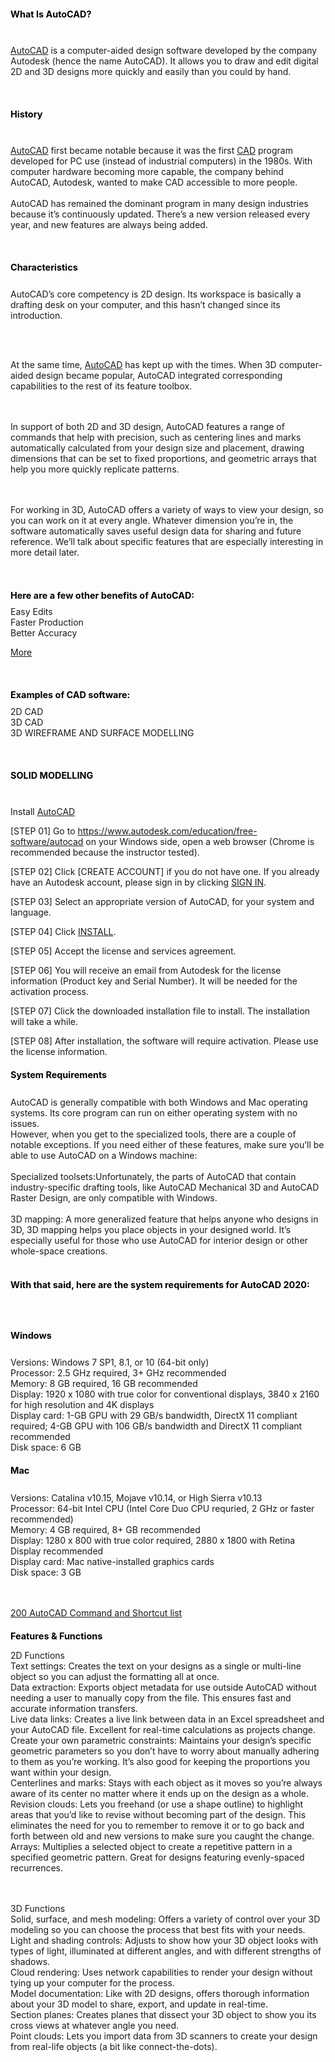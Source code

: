 <!-- Introduce newCAD/cad.md -->
<h1 style="font-size:1.5vw"><span style="color:black">What Is AutoCAD?</span></h1>
<br>

[AutoCAD](https://www.autodesk.com/products/autocad/free-trial) is a computer-aided design software developed by the company Autodesk (hence the name AutoCAD). It allows you to draw and edit digital 2D and 3D designs more quickly and easily than you could by hand.

<br><h1 style="font-size:1.5vw"><span style="color:black">History</span></h1>
<br>

[AutoCAD](https://www.autodesk.com/products/autocad/free-trial) first became notable because it was the first [CAD](https://all3dp.com/2/what-is-cad-software/) program developed for PC use (instead of industrial computers) in the 1980s. With computer hardware becoming more capable, the company behind AutoCAD, Autodesk, wanted to make CAD accessible to more people. 
<br><br>
AutoCAD has remained the dominant program in many design industries because it’s continuously updated. There’s a new version released every year, and new features are always being added.

<br><h1 style="font-size:1.5vw"><span style="color:black">Characteristics</span></h1>
<br>AutoCAD’s core competency is 2D design. Its workspace is basically a drafting desk on your computer, and this hasn’t changed since its introduction.

<br><br>

At the same time, [AutoCAD](https://www.autodesk.com/products/autocad/free-trial) has kept up with the times. When 3D computer-aided design became popular, AutoCAD integrated corresponding capabilities to the rest of its feature toolbox.

<br><br>
In support of both 2D and 3D design, AutoCAD features a range of commands that help with precision, such as centering lines and marks automatically calculated from your design size and placement, drawing dimensions that can be set to fixed proportions, and geometric arrays that help you more quickly replicate patterns.

<br><br>
For working in 3D, AutoCAD offers a variety of ways to view your design, so you can work on it at every angle. Whatever dimension you’re in, the software automatically saves useful design data for sharing and future reference. We’ll talk about specific features that are especially interesting in more detail later.

<br><h1 style="font-size:1.5vw"><span style="color:black">Here are a few other benefits of AutoCAD:</span></h1>
Easy Edits
<br>Faster Production
<br>Better Accuracy
<br>

[More](https://www.chartercollege.edu/news-hub/who-uses-autocad-and-why-it-important)

<br><h1 style="font-size:1.5vw"><span style="color:black">Examples of CAD software: </span></h1>
2D CAD
<br>3D CAD
<br>3D WIREFRAME AND SURFACE MODELLING

<br><h1 style="font-size:1.5vw"><span style="color:black">SOLID MODELLING </span></h1>
<br>

Install [AutoCAD](https://www.autodesk.com/products/autocad/free-trial)
<br>

[STEP 01] Go to https://www.autodesk.com/education/free-software/autocad on your Windows side, open a web browser (Chrome is recommended because the instructor tested).
<br>

[STEP 02] Click [CREATE ACCOUNT] if you do not have one. If you already have an Autodesk account, please sign in by clicking [SIGN IN](https://accounts.autodesk.com/Authentication/LogOn?viewmode=iframe&ReturnUrl=%2Fauthorize%3Fviewmode%3Diframe%26lang%3Den%26realm%3Ddownload-www.autodesk.com%26ctx%3Dadsk-download-www%26AuthKey%3Dfbdb35f8-2a05-4fa8-a190-5941bc22236d#username).
<br>

[STEP 03] Select an appropriate version of AutoCAD, for your system and language.
<br>

[STEP 04] Click [INSTALL](https://www.autodesk.com/products/autocad/free-trial).
<br>

[STEP 05] Accept the license and services agreement.
<br>

[STEP 06] You will receive an email from Autodesk for the license information (Product key and Serial Number). It will be needed for the activation process.
<br>

[STEP 07] Click the downloaded installation file to install. The installation will take a while.
<br>

[STEP 08] After installation, the software will require activation. Please use the license information.
<br><h1 style="font-size:1.5vw"><span style="color:black">System Requirements </span></h1>
<br>
AutoCAD is generally compatible with both Windows and Mac operating systems. Its core program can run on either operating system with no issues.
<br>However, when you get to the specialized tools, there are a couple of notable exceptions. If you need either of these features, make sure you’ll be able to use AutoCAD on a Windows machine:
<br><br>
Specialized toolsets:Unfortunately, the parts of AutoCAD that contain industry-specific drafting tools, like AutoCAD Mechanical 3D and AutoCAD Raster Design, are only compatible with Windows.
<br><br>
3D mapping: A more generalized feature that helps anyone who designs in 3D, 3D mapping helps you place objects in your designed world. It’s especially useful for those who use AutoCAD for interior design or other whole-space creations.
<br><br>
<h1 style="font-size:1.5vw"><span style="color:black">With that said, here are the system requirements for AutoCAD 2020: </span></h1>
<br><br>
<h1 style="font-size:1.5vw"><span style="color:black">Windows </span></h1>
<br>Versions: Windows 7 SP1, 8.1, or 10 (64-bit only)
<br>Processor: 2.5 GHz required, 3+ GHz recommended
<br>Memory: 8 GB required, 16 GB recommended
<br>Display: 1920 x 1080 with true color for conventional displays, 3840 x 2160 for high resolution and 4K displays
<br>Display card: 1-GB GPU with 29 GB/s bandwidth, DirectX 11 compliant required; 4-GB GPU with 106 GB/s bandwidth and DirectX 11 compliant recommended
<br>Disk space: 6 GB
<h1 style="font-size:1.5vw"><span style="color:black">Mac </span></h1>
<br>Versions: Catalina v10.15, Mojave v10.14, or High Sierra v10.13
<br>Processor: 64-bit Intel CPU (Intel Core Duo CPU requried, 2 GHz or faster recommended)
<br>Memory: 4 GB required, 8+ GB recommended
<br>Display: 1280 x 800 with true color required, 2880 x 1800 with Retina Display recommended
<br>Display card: Mac native-installed graphics cards
<br>Disk space: 3 GB
<br><br>
<br>

[200 AutoCAD Command and Shortcut list](https://www.thesourcecad.com/autocad-commands/)


<h1 style="font-size:1.5vw"><span style="color:black">Features & Functions</span></h1>

2D Functions
<br>Text settings: Creates the text on your designs as a single or multi-line object so you can adjust the formatting all at once.
<br>Data extraction: Exports object metadata for use outside AutoCAD without needing a user to manually copy from the file. This ensures fast and accurate information transfers.
<br>Live data links: Creates a live link between data in an Excel spreadsheet and your AutoCAD file. Excellent for real-time calculations as projects change.
<br>Create your own parametric constraints: Maintains your design’s specific geometric parameters so you don’t have to worry about manually adhering to them as you’re working. It’s also good for keeping the proportions you want within your design.
<br>Centerlines and marks: Stays with each object as it moves so you’re always aware of its center no matter where it ends up on the design as a whole.
<br>Revision clouds: Lets you freehand (or use a shape outline) to highlight areas that you’d like to revise without becoming part of the design. This eliminates the need for you to remember to remove it or to go back and forth between old and new versions to make sure you caught the change.
<br>Arrays: Multiplies a selected object to create a repetitive pattern in a specified geometric pattern. Great for designs featuring evenly-spaced recurrences.

<br><br>3D Functions
<br>Solid, surface, and mesh modeling: Offers a variety of control over your 3D modeling so you can choose the process that best fits with your needs.
<br>Light and shading controls: Adjusts to show how your 3D object looks with types of light, illuminated at different angles, and with different strengths of shadows.
<br>Cloud rendering: Uses network capabilities to render your design without tying up your computer for the process.
<br>Model documentation: Like with 2D designs, offers thorough information about your 3D model to share, export, and update in real-time.
<br>Section planes: Creates planes that dissect your 3D object to show you its cross views at whatever angle you need.
<br>Point clouds: Lets you import data from 3D scanners to create your design from real-life objects (a bit like connect-the-dots).

